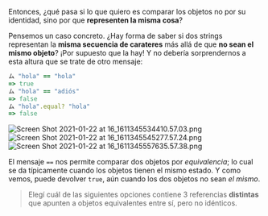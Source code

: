 Entonces, ¿qué pasa si lo que quiero es comparar los objetos no por su identidad, sino por que **representen la misma cosa**?

Pensemos un caso concreto. ¿Hay forma de saber si dos strings representan la **misma secuencia de carateres** más allá de que **no sean el mismo objeto**? ¡Por supuesto que la hay! Y no debería sorprendernos a esta altura que se trate de otro mensaje: 

```ruby
ム "hola" == "hola"
=> true
ム "hola" == "adiós"
=> false
ム "hola".equal? "hola"
=> false
```

<img src="https://raw.githubusercontent.com/MumukiProject/mumuki-guia-ruby-prueba-mejoras-de-objetos/master/assets/Screen%20Shot%202021-01-22%20at%2016_1611345534410.57.03.png" alt="Screen Shot 2021-01-22 at 16_1611345534410.57.03.png" width="auto" height="auto">

<img src="https://raw.githubusercontent.com/MumukiProject/mumuki-guia-ruby-prueba-mejoras-de-objetos/master/assets/Screen%20Shot%202021-01-22%20at%2016_1611345545277.57.24.png" alt="Screen Shot 2021-01-22 at 16_1611345545277.57.24.png" width="auto" height="auto">

<img src="https://raw.githubusercontent.com/MumukiProject/mumuki-guia-ruby-prueba-mejoras-de-objetos/master/assets/Screen%20Shot%202021-01-22%20at%2016_1611345557635.57.38.png" alt="Screen Shot 2021-01-22 at 16_1611345557635.57.38.png" width="auto" height="auto">


El mensaje `==` nos permite comparar dos objetos por _equivalencia_; lo cual se da típicamente cuando los objetos tienen el mismo estado. Y como vemos, puede devolver `true`, aún cuando los dos objetos no sean _el mismo_. 

> Elegí cuál de las siguientes opciones contiene 3 referencias **distintas** que apunten a objetos equivalentes entre sí, pero no idénticos.
